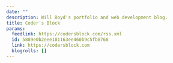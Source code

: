 ```yaml
---
date: ""
description: Will Boyd's portfolio and web development blog.
title: Coder's Block
params:
  feedlink: https://codersblock.com/rss.xml
  id: 5889e0b2eee181163ee460b9c5fb8768
  link: https://codersblock.com
  blogrolls: []
---
```

